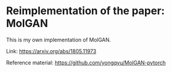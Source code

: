 # Reimplementation of the paper: MolGAN
This is my own implementation of MolGAN.

Link: https://arxiv.org/abs/1805.11973

Reference material: https://github.com/yongqyu/MolGAN-pytorch
